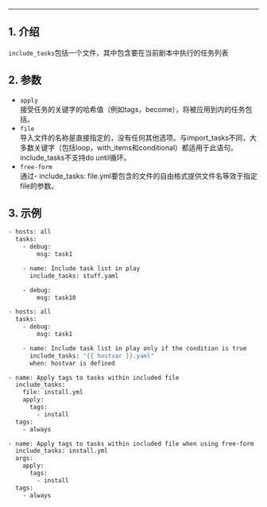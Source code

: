 

----
## 1. 介绍
`include_tasks`包括一个文件，其中包含要在当前剧本中执行的任务列表

## 2. 参数

 - `apply`    
 接受任务的关键字的哈希值（例如tags，become），将被应用到内的任务包括。
 - `file`    
   导入文件的名称是直接指定的，没有任何其他选项。与import_tasks不同，大多数关键字（包括loop，with_items和conditional）都适用于此语句。include_tasks不支持do until循环。
 - `free-form`  
  通过- include_tasks: file.yml要包含的文件的自由格式提供文件名等效于指定file的参数。

## 3. 示例

```bash
- hosts: all
  tasks:
    - debug:
        msg: task1

    - name: Include task list in play
      include_tasks: stuff.yaml

    - debug:
        msg: task10

- hosts: all
  tasks:
    - debug:
        msg: task1

    - name: Include task list in play only if the condition is true
      include_tasks: "{{ hostvar }}.yaml"
      when: hostvar is defined

- name: Apply tags to tasks within included file
  include_tasks:
    file: install.yml
    apply:
      tags:
        - install
  tags:
    - always

- name: Apply tags to tasks within included file when using free-form
  include_tasks: install.yml
  args:
    apply:
      tags:
        - install
  tags:
    - always
```

